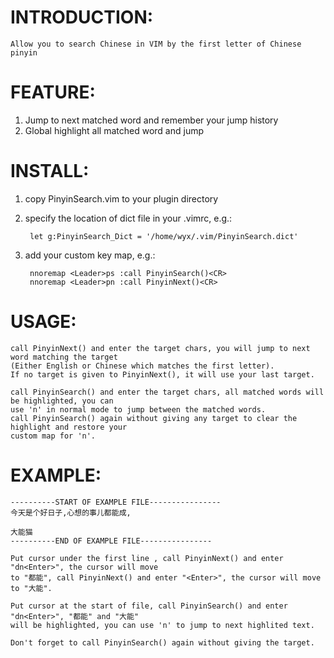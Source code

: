INTRODUCTION:
=============
	Allow you to search Chinese in VIM by the first letter of Chinese pinyin

FEATURE:
========
1. Jump to next matched word and remember your jump history
2. Global highlight all matched word and jump

INSTALL:
========

1. copy PinyinSearch.vim to your plugin directory

2. specify the location of dict file in your .vimrc, e.g.:

		let g:PinyinSearch_Dict = '/home/wyx/.vim/PinyinSearch.dict'

3. add your custom key map, e.g.:

		nnoremap <Leader>ps :call PinyinSearch()<CR>
		nnoremap <Leader>pn :call PinyinNext()<CR>

USAGE:
======

	call PinyinNext() and enter the target chars, you will jump to next word matching the target
	(Either English or Chinese which matches the first letter).  
	If no target is given to PinyinNext(), it will use your last target.

	call PinyinSearch() and enter the target chars, all matched words will be highlighted, you can
	use 'n' in normal mode to jump between the matched words.  
	call PinyinSearch() again without giving any target to clear the highlight and restore your
	custom map for 'n'.

EXAMPLE:
========
	----------START OF EXAMPLE FILE----------------
	今天是个好日子,心想的事儿都能成,

	大能猫
	----------END OF EXAMPLE FILE----------------

	Put cursor under the first line , call PinyinNext() and enter "dn<Enter>", the cursor will move
	to "都能", call PinyinNext() and enter "<Enter>", the cursor will move to "大能".

	Put cursor at the start of file, call PinyinSearch() and enter "dn<Enter>", "都能" and "大能"
	will be highlighted, you can use 'n' to jump to next highlited text. 

	Don't forget to call PinyinSearch() again without giving the target.

